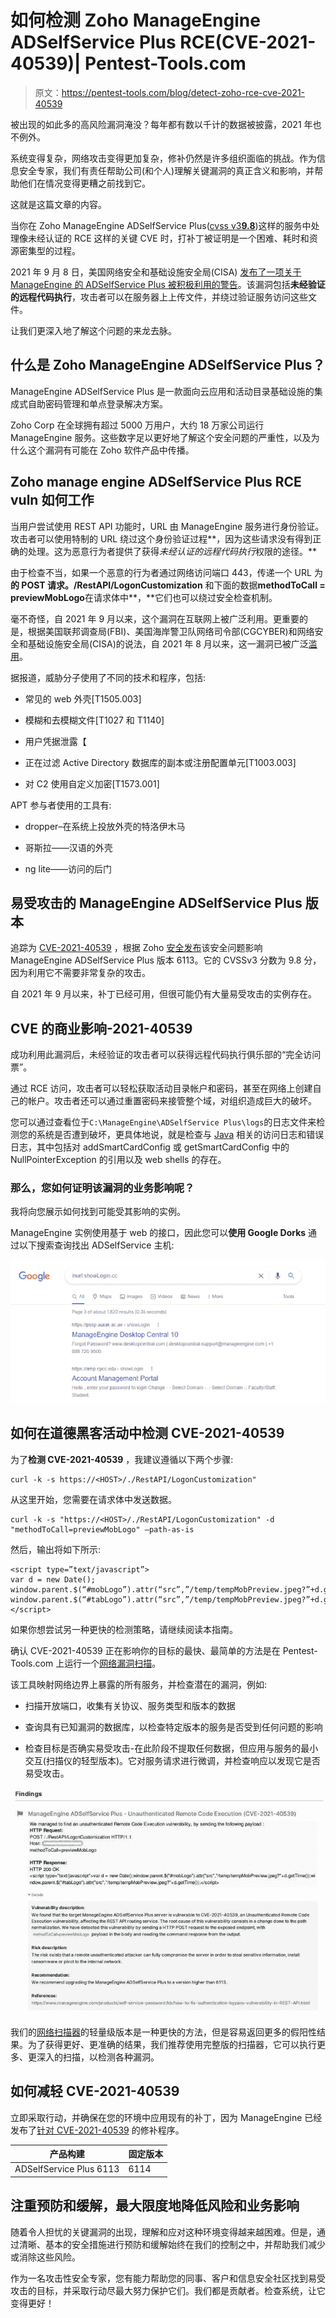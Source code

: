 # 如何检测 Zoho ManageEngine ADSelfService Plus RCE(CVE-2021-40539)| Pentest-Tools.com

> 原文：<https://pentest-tools.com/blog/detect-zoho-rce-cve-2021-40539>

被出现的如此多的高风险漏洞淹没？每年都有数以千计的数据被披露，2021 年也不例外。

系统变得复杂，网络攻击变得更加复杂，修补仍然是许多组织面临的挑战。作为信息安全专家，我们有责任帮助公司(和个人)理解关键漏洞的真正含义和影响，并帮助他们在情况变得更糟之前找到它。

这就是这篇文章的内容。

当你在 Zoho ManageEngine ADSelfService Plus([cvss v3](https://nvd.nist.gov/vuln/detail/CVE-2021-40539)[**9.8**](https://nvd.nist.gov/vuln/detail/CVE-2021-40539))这样的服务中处理像未经认证的 RCE 这样的关键 CVE 时，打补丁被证明是一个困难、耗时和资源密集型的过程。

2021 年 9 月 8 日，美国网络安全和基础设施安全局(CISA) [发布了一项关于 ManageEngine 的 ADSelfService Plus 被积极利用的警告](https://www.cisa.gov/uscert/ncas/alerts/aa21-259a)。该漏洞包括**未经验证的远程代码执行**，攻击者可以在服务器上上传文件，并绕过验证服务访问这些文件。

让我们更深入地了解这个问题的来龙去脉。

## **什么是 Zoho ManageEngine ADSelfService Plus？**

ManageEngine ADSelfService Plus 是一款面向云应用和活动目录基础设施的集成式自助密码管理和单点登录解决方案。

Zoho Corp 在全球拥有超过 5000 万用户，大约 18 万家公司运行 ManageEngine 服务。这些数字足以更好地了解这个安全问题的严重性，以及为什么这个漏洞有可能在 Zoho 软件产品中传播。

## **Zoho manage engine ADSelfService Plus RCE vuln 如何工作**

当用户尝试使用 REST API 功能时，URL 由 ManageEngine 服务进行身份验证。攻击者可以使用特制的 URL 绕过这个身份验证过程**，因为这些请求没有得到正确的处理。这为恶意行为者提供了获得*未经认证的远程代码执行*权限的途径。**

由于检查不当，如果一个恶意的行为者通过网络访问端口 443，传递一个 URL 为**的 **POST** 请求。/RestAPI/LogonCustomization** 和下面的数据**methodToCall = previewMobLogo**在请求体中**，**它们也可以绕过安全检查机制。

毫不奇怪，自 2021 年 9 月以来，这个漏洞在互联网上被广泛利用。更重要的是，根据美国联邦调查局(FBI)、美国海岸警卫队网络司令部(CGCYBER)和网络安全和基础设施安全局(CISA)的说法，自 2021 年 8 月以来，这一漏洞已被广泛[滥用](https://us-cert.cisa.gov/ncas/alerts/aa21-259a)。

据报道，威胁分子使用了不同的技术和程序，包括:

*   常见的 web 外壳[T1505.003]

*   模糊和去模糊文件[T1027 和 T1140]

*   用户凭据泄露【

*   正在过滤 Active Directory 数据库的副本或注册配置单元[T1003.003]

*   对 C2 使用自定义加密[T1573.001]

APT 参与者使用的工具有:

*   dropper–在系统上投放外壳的特洛伊木马

*   哥斯拉——汉语的外壳

*   ng lite——访问的后门

## **易受攻击的 ManageEngine ADSelfService Plus 版本**

追踪为 [CVE-2021-40539](https://nvd.nist.gov/vuln/detail/CVE-2021-40539) ，根据 Zoho [安全发布](https://www.manageengine.com/products/self-service-password/kb/how-to-fix-authentication-bypass-vulnerability-in-REST-API.html)该安全问题影响 ManageEngine ADSelfService Plus 版本 6113。它的 CVSSv3 分数为 9.8 分，因为利用它不需要非常复杂的攻击。

自 2021 年 9 月以来，补丁已经可用，但很可能仍有大量易受攻击的实例存在。

## **CVE 的商业影响-2021-40539**

成功利用此漏洞后，未经验证的攻击者可以获得远程代码执行俱乐部的“完全访问票”。

通过 RCE 访问，攻击者可以轻松获取活动目录帐户和密码，甚至在网络上创建自己的帐户。攻击者还可以通过重置密码来接管整个域，对组织造成巨大的破坏。

您可以通过查看位于`C:\ManageEngine\ADSelfService Plus\logs`的日志文件来检测您的系统是否遭到破坏，更具体地说，就是检查与 [Java](/blog/log4shell-scanner-detect-cve-2021-44228) 相关的访问日志和错误日志，其中包括对 addSmartCardConfig 或 getSmartCardConfig 中的 NullPointerException 的引用以及 web shells 的存在。

### **那么，您如何证明该漏洞的业务影响呢？**

我将向您展示如何找到可能受其影响的实例。

ManageEngine 实例使用基于 web 的接口，因此您可以**使用 Google Dorks** 通过以下搜索查询找出 ADSelfService 主机:

![detect ManageEngine instances with Google Dorks](img/ee725cd65aaa0728af2fa3ec0b1ab83f.png)

## **如何在道德黑客活动中检测 CVE-2021-40539**

为了**检测 CVE-2021-40539** ，我建议遵循以下两个步骤:

```
curl -k -s https://<HOST>/./RestAPI/LogonCustomization"
```

从这里开始，您需要在请求体中发送数据。

```
curl -k -s "https://<HOST>/./RestAPI/LogonCustomization" -d "methodToCall=previewMobLogo" –path-as-is
```

然后，输出将如下所示:

```
<script type=”text/javascript”>
var d = new Date();
window.parent.$(“#mobLogo”).attr(“src”,”/temp/tempMobPreview.jpeg?”+d.getTime());
window.parent.$(“#tabLogo”).attr(“src”,”/temp/tempMobPreview.jpeg?”+d.getTime());
</script>
```

如果你想尝试另一种更快的检测策略，请继续阅读本指南。

确认 CVE-2021-40539 正在影响你的目标的最快、最简单的方法是在 Pentest-Tools.com 上运行一个[网络漏洞扫描](https://pentest-tools.com/network-vulnerability-scanning/network-security-scanner-online-openvas)。

该工具映射网络边界上暴露的所有服务，并检查潜在的漏洞，例如:

*   扫描开放端口，收集有关协议、服务类型和版本的数据

*   查询具有已知漏洞的数据库，以检查特定版本的服务是否受到任何问题的影响

*   检查目标是否确实易受攻击-在此阶段不提取任何数据，但应用与服务的最小交互(扫描仪的轻型版本)。它对服务请求进行微调，并检查响应以发现它是否易受攻击。

![How an AdSelfService Plus vulnerability appears in Pentest-Tools.com](img/e35cd559be319ae6d164407d2784d9c4.png)

我们的[网络扫描器](https://pentest-tools.com/network-vulnerability-scanning/network-security-scanner-online-openvas)的轻量级版本是一种更快的方法，但是容易返回更多的假阳性结果。为了获得更好、更准确的结果，我们推荐使用完整版的扫描器，它可以执行更多、更深入的扫描，以检测各种漏洞。

## **如何减轻 CVE-2021-40539**

立即采取行动，并确保在您的环境中应用现有的补丁，因为 ManageEngine 已经发布了[针对 CVE-2021-40539](https://www.manageengine.com/products/self-service-password/kb/how-to-fix-authentication-bypass-vulnerability-in-REST-API.html) 的修补程序。

| 产品构建 | 固定版本 |
| --- | --- |
| ADSelfService Plus 6113 | 6114 |

## **注重预防和缓解，最大限度地降低风险和业务影响**

随着令人担忧的关键漏洞的出现，理解和应对这种环境变得越来越困难。但是，通过清晰、基本的安全措施进行预防和缓解始终在我们的控制之中，并帮助我们减少或消除这些风险。

作为一名攻击性安全专家，您有能力帮助您的同事、客户和信息安全社区找到易受攻击的目标，并采取行动尽最大努力保护它们。我们都是贡献者。检查系统，让它变得更好！